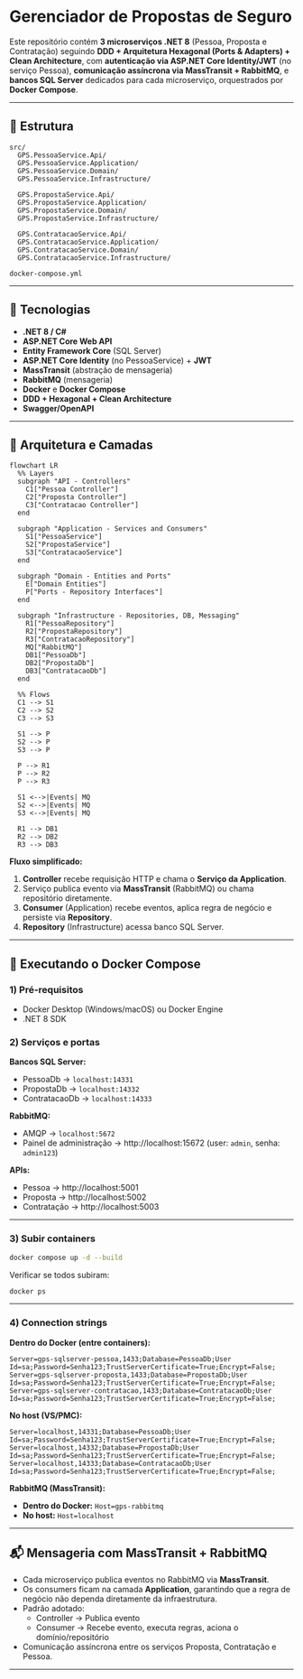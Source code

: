# Gerenciador de Propostas de Seguro

Este repositório contém **3 microserviços .NET 8** (Pessoa, Proposta e Contratação) seguindo **DDD + Arquitetura Hexagonal (Ports & Adapters) + Clean Architecture**, com **autenticação via ASP.NET Core Identity/JWT** (no serviço Pessoa), **comunicação assíncrona via MassTransit + RabbitMQ**, e **bancos SQL Server** dedicados para cada microserviço, orquestrados por **Docker Compose**.

---

## 📂 Estrutura

```
src/
  GPS.PessoaService.Api/
  GPS.PessoaService.Application/
  GPS.PessoaService.Domain/
  GPS.PessoaService.Infrastructure/

  GPS.PropostaService.Api/
  GPS.PropostaService.Application/
  GPS.PropostaService.Domain/
  GPS.PropostaService.Infrastructure/

  GPS.ContratacaoService.Api/
  GPS.ContratacaoService.Application/
  GPS.ContratacaoService.Domain/
  GPS.ContratacaoService.Infrastructure/

docker-compose.yml
```

---

## 🧰 Tecnologias

- **.NET 8 / C#**
- **ASP.NET Core Web API**
- **Entity Framework Core** (SQL Server)
- **ASP.NET Core Identity** (no PessoaService) + **JWT**
- **MassTransit** (abstração de mensageria)
- **RabbitMQ** (mensageria)
- **Docker** e **Docker Compose**
- **DDD + Hexagonal + Clean Architecture**
- **Swagger/OpenAPI**

---

## 📜 Arquitetura e Camadas

```mermaid
flowchart LR
  %% Layers
  subgraph "API - Controllers"
    C1["Pessoa Controller"]
    C2["Proposta Controller"]
    C3["Contratacao Controller"]
  end

  subgraph "Application - Services and Consumers"
    S1["PessoaService"]
    S2["PropostaService"]
    S3["ContratacaoService"]
  end

  subgraph "Domain - Entities and Ports"
    E["Domain Entities"]
    P["Ports - Repository Interfaces"]
  end

  subgraph "Infrastructure - Repositories, DB, Messaging"
    R1["PessoaRepository"]
    R2["PropostaRepository"]
    R3["ContratacaoRepository"]
    MQ["RabbitMQ"]
    DB1["PessoaDb"]
    DB2["PropostaDb"]
    DB3["ContratacaoDb"]
  end

  %% Flows
  C1 --> S1
  C2 --> S2
  C3 --> S3

  S1 --> P
  S2 --> P
  S3 --> P

  P --> R1
  P --> R2
  P --> R3

  S1 <-->|Events| MQ
  S2 <-->|Events| MQ
  S3 <-->|Events| MQ

  R1 --> DB1
  R2 --> DB2
  R3 --> DB3
```

**Fluxo simplificado:**
1. **Controller** recebe requisição HTTP e chama o **Serviço da Application**.
2. Serviço publica evento via **MassTransit** (RabbitMQ) ou chama repositório diretamente.
3. **Consumer** (Application) recebe eventos, aplica regra de negócio e persiste via **Repository**.
4. **Repository** (Infrastructure) acessa banco SQL Server.

---

## 🐳 Executando o Docker Compose

### 1) Pré-requisitos
- Docker Desktop (Windows/macOS) ou Docker Engine
- .NET 8 SDK

### 2) Serviços e portas

**Bancos SQL Server:**
- PessoaDb → `localhost:14331`
- PropostaDb → `localhost:14332`
- ContratacaoDb → `localhost:14333`

**RabbitMQ:**
- AMQP → `localhost:5672`
- Painel de administração → http://localhost:15672 (user: `admin`, senha: `admin123`)

**APIs:**
- Pessoa → http://localhost:5001
- Proposta → http://localhost:5002
- Contratação → http://localhost:5003

---

### 3) Subir containers
```bash
docker compose up -d --build
```

Verificar se todos subiram:
```bash
docker ps
```

---

### 4) Connection strings

**Dentro do Docker (entre containers):**
```
Server=gps-sqlserver-pessoa,1433;Database=PessoaDb;User Id=sa;Password=Senha123;TrustServerCertificate=True;Encrypt=False;
Server=gps-sqlserver-proposta,1433;Database=PropostaDb;User Id=sa;Password=Senha123;TrustServerCertificate=True;Encrypt=False;
Server=gps-sqlserver-contratacao,1433;Database=ContratacaoDb;User Id=sa;Password=Senha123;TrustServerCertificate=True;Encrypt=False;
```

**No host (VS/PMC):**
```
Server=localhost,14331;Database=PessoaDb;User Id=sa;Password=Senha123;TrustServerCertificate=True;Encrypt=False;
Server=localhost,14332;Database=PropostaDb;User Id=sa;Password=Senha123;TrustServerCertificate=True;Encrypt=False;
Server=localhost,14333;Database=ContratacaoDb;User Id=sa;Password=Senha123;TrustServerCertificate=True;Encrypt=False;
```

**RabbitMQ (MassTransit):**
- **Dentro do Docker:** `Host=gps-rabbitmq`
- **No host:** `Host=localhost`

---

## 📬 Mensageria com MassTransit + RabbitMQ

- Cada microserviço publica eventos no RabbitMQ via **MassTransit**.
- Os consumers ficam na camada **Application**, garantindo que a regra de negócio não dependa diretamente da infraestrutura.
- Padrão adotado:
  - Controller → Publica evento
  - Consumer → Recebe evento, executa regras, aciona o domínio/repositório
- Comunicação assíncrona entre os serviços Proposta, Contratação e Pessoa.

---
